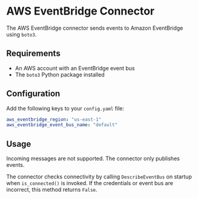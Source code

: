 # AWS EventBridge Connector

The AWS EventBridge connector sends events to Amazon EventBridge using `boto3`.

## Requirements

- An AWS account with an EventBridge event bus
- The `boto3` Python package installed

## Configuration

Add the following keys to your `config.yaml` file:

```yaml
aws_eventbridge_region: "us-east-1"
aws_eventbridge_event_bus_name: "default"
```

## Usage

Incoming messages are not supported. The connector only publishes events.

The connector checks connectivity by calling `DescribeEventBus` on startup when
`is_connected()` is invoked. If the credentials or event bus are incorrect, this
method returns `False`.
